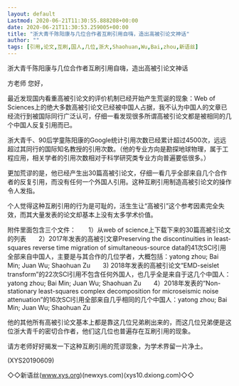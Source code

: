 ```yaml
---
layout: default
Lastmod: 2020-06-21T11:30:55.888208+00:00
date: 2020-06-21T11:30:53.259005+00:00
title: "浙大青千陈阳康与几位合作者互刷引用自嗨，造出高被引论文神话"
author: ""
tags: [引用,论文,互刷,国人,几位,浙大,Shaohuan,Wu,Bai,zhou,新语丝]
---
```


浙大青千陈阳康与几位合作者互刷引用自嗨，造出高被引论文神话

方老师 您好，

最近发现国内看重高被引论文的评价机制已经开始产生荒诞的现象：Web of Sciences上的绝大多数高被引论文已经被中国人占据，我不认为中国人的文章已经流行到被国际同行广泛认可，仔细一看发现很多所谓高被引论文都是被相同的几个中国人反复引用而已。

浙大青千、90后学童陈阳康的Google统计引用次数已经累计超过4500次，远远超过其同行的国际知名教授的引用次数。（他的专业方向是勘探地球物理，属于工程应用，相关学者的引用次数相对于科学研究类专业方向普遍要低很多。）

更加荒谬的是，他已经产生出30篇高被引论文，仔细一看几乎全部来自几个合作者的反复引用，而没有任何一个外国人引用。这种互刷引用制造高被引论文的操作令人发指。

个人觉得这种互刷引用的行为是可耻的，活生生让“高被引”这个参考因素完全失效，而其大量发表的论文却基本上没有太多学术价值。

附件里面包含三个文件：　　1）从web of science上下载下来的30篇高被引论文的列表　　2）2017年发表的高被引文章Preserving the discontinuities in least-squares reverse time migration of simultaneous-source data的41次SCI引用全部来自中国人，主要是与其合作的几位学者，大概包括：yatong zhou; Bai Min; Juan Wu; Shaohuan Zu　　3) 2018年发表的高被引论文“EMD-seislet transform”的22次SCI引用不包含任何外国人，也几乎全是来自于这几个中国人：yatong zhou; Bai Min; Juan Wu; Shaohuan Zu　　4）2018年发表的“Non-stationary least-squares complex decomposition for microseismic noise attenuation”的16次SCI引用全部来自几乎相同的几个中国人：yatong zhou; Bai Min; Juan Wu; Shaohuan Zu

他的其他所有高被引论文基本上都是靠这几位兄弟刷出来的，而这几位兄弟便是这位浙大青千的密切合作者，他们这几位也普遍存在互刷引用的现象。

请方老师好好揭发一下这种互刷引用的荒谬现象，为学术界留一片净土。

(XYS20190609)

◇◇新语丝(www.xys.org)(newxys.com)(xys10.dxiong.com)◇◇

